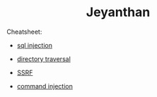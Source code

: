 <h1 align="center">Jeyanthan</h1>


Cheatsheet:

- [sql injection](https://github.com/jjeyanthan/portswigger_lab/blob/main/sql_injection/CHEATSHEET.md)

- [directory traversal](https://github.com/jjeyanthan/portswigger_lab/blob/main/directory_traversal/CHEATSHEET.md)

- [SSRF](https://github.com/jjeyanthan/portswigger_lab/blob/main/ssrf/ssrf_cheatsheet.md)

- [command injection](https://github.com/jjeyanthan/portswigger_lab/blob/main/command_Injection/cheatsheet_cmd_inj.md)
